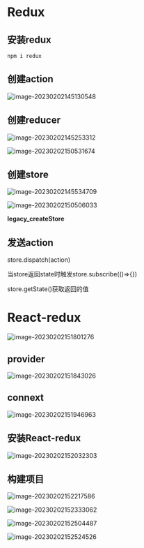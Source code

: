 # Redux

## 安装redux

```
npm i redux
```

## 创建action

![image-20230202145130548](C:\Users\潘麒麟\AppData\Roaming\Typora\typora-user-images\image-20230202145130548.png)

## 创建reducer

![image-20230202145253312](C:\Users\潘麒麟\AppData\Roaming\Typora\typora-user-images\image-20230202145253312.png)

![image-20230202150531674](C:\Users\潘麒麟\AppData\Roaming\Typora\typora-user-images\image-20230202150531674.png)

## 创建store

![image-20230202145534709](C:\Users\潘麒麟\AppData\Roaming\Typora\typora-user-images\image-20230202145534709.png)

![image-20230202150506033](C:\Users\潘麒麟\AppData\Roaming\Typora\typora-user-images\image-20230202150506033.png)

**legacy_createStore**

## 发送action

store.dispatch(action)

当store返回state时触发store.subscribe(()=>{})

store.getState()获取返回的值

# React-redux

![image-20230202151801276](C:\Users\潘麒麟\AppData\Roaming\Typora\typora-user-images\image-20230202151801276.png)

## provider

![image-20230202151843026](C:\Users\潘麒麟\AppData\Roaming\Typora\typora-user-images\image-20230202151843026.png)

## connext

![image-20230202151946963](C:\Users\潘麒麟\AppData\Roaming\Typora\typora-user-images\image-20230202151946963.png)

## 安装React-redux

![image-20230202152032303](C:\Users\潘麒麟\AppData\Roaming\Typora\typora-user-images\image-20230202152032303.png)

## 构建项目

![image-20230202152217586](C:\Users\潘麒麟\AppData\Roaming\Typora\typora-user-images\image-20230202152217586.png)

![image-20230202152333062](C:\Users\潘麒麟\AppData\Roaming\Typora\typora-user-images\image-20230202152333062.png)

![image-20230202152504487](C:\Users\潘麒麟\AppData\Roaming\Typora\typora-user-images\image-20230202152504487.png)

![image-20230202152524526](C:\Users\潘麒麟\AppData\Roaming\Typora\typora-user-images\image-20230202152524526.png)

